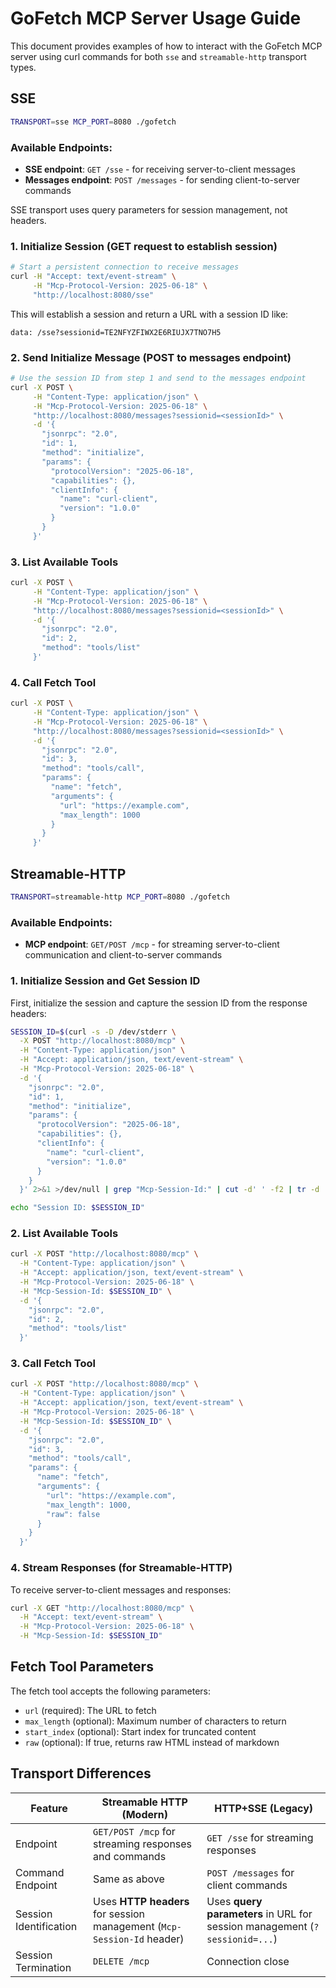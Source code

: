 # GoFetch MCP Server Usage Guide

This document provides examples of how to interact with the GoFetch MCP server using curl commands for both `sse` and `streamable-http` transport types.

## SSE

```bash
TRANSPORT=sse MCP_PORT=8080 ./gofetch
```

### Available Endpoints:
- **SSE endpoint**: `GET /sse` - for receiving server-to-client messages
- **Messages endpoint**: `POST /messages` - for sending client-to-server commands

SSE transport uses query parameters for session management, not headers.

### 1. Initialize Session (GET request to establish session)
```bash
# Start a persistent connection to receive messages
curl -H "Accept: text/event-stream" \
     -H "Mcp-Protocol-Version: 2025-06-18" \
     "http://localhost:8080/sse"
```

This will establish a session and return a URL with a session ID like:
```
data: /sse?sessionid=TE2NFYZFIWX2E6RIUJX7TNO7H5
```

### 2. Send Initialize Message (POST to messages endpoint)
```bash
# Use the session ID from step 1 and send to the messages endpoint
curl -X POST \
     -H "Content-Type: application/json" \
     -H "Mcp-Protocol-Version: 2025-06-18" \
     "http://localhost:8080/messages?sessionid=<sessionId>" \
     -d '{
       "jsonrpc": "2.0",
       "id": 1,
       "method": "initialize",
       "params": {
         "protocolVersion": "2025-06-18",
         "capabilities": {},
         "clientInfo": {
           "name": "curl-client",
           "version": "1.0.0"
         }
       }
     }'
```

### 3. List Available Tools
```bash
curl -X POST \
     -H "Content-Type: application/json" \
     -H "Mcp-Protocol-Version: 2025-06-18" \
     "http://localhost:8080/messages?sessionid=<sessionId>" \
     -d '{
       "jsonrpc": "2.0",
       "id": 2,
       "method": "tools/list"
     }'
```

### 4. Call Fetch Tool
```bash
curl -X POST \
     -H "Content-Type: application/json" \
     -H "Mcp-Protocol-Version: 2025-06-18" \
     "http://localhost:8080/messages?sessionid=<sessionId>" \
     -d '{
       "jsonrpc": "2.0",
       "id": 3,
       "method": "tools/call",
       "params": {
         "name": "fetch",
         "arguments": {
           "url": "https://example.com",
           "max_length": 1000
         }
       }
     }'
```

## Streamable-HTTP

```bash
TRANSPORT=streamable-http MCP_PORT=8080 ./gofetch
```

### Available Endpoints:
- **MCP endpoint**: `GET/POST /mcp` - for streaming server-to-client communication and client-to-server commands

### 1. Initialize Session and Get Session ID

First, initialize the session and capture the session ID from the response headers:

```bash
SESSION_ID=$(curl -s -D /dev/stderr \
  -X POST "http://localhost:8080/mcp" \
  -H "Content-Type: application/json" \
  -H "Accept: application/json, text/event-stream" \
  -H "Mcp-Protocol-Version: 2025-06-18" \
  -d '{
    "jsonrpc": "2.0",
    "id": 1,
    "method": "initialize",
    "params": {
      "protocolVersion": "2025-06-18",
      "capabilities": {},
      "clientInfo": {
        "name": "curl-client",
        "version": "1.0.0"
      }
    }
  }' 2>&1 >/dev/null | grep "Mcp-Session-Id:" | cut -d' ' -f2 | tr -d '\r')

echo "Session ID: $SESSION_ID"
```

### 2. List Available Tools

```bash
curl -X POST "http://localhost:8080/mcp" \
  -H "Content-Type: application/json" \
  -H "Accept: application/json, text/event-stream" \
  -H "Mcp-Protocol-Version: 2025-06-18" \
  -H "Mcp-Session-Id: $SESSION_ID" \
  -d '{
    "jsonrpc": "2.0",
    "id": 2,
    "method": "tools/list"
  }'
```

### 3. Call Fetch Tool

```bash
curl -X POST "http://localhost:8080/mcp" \
  -H "Content-Type: application/json" \
  -H "Accept: application/json, text/event-stream" \
  -H "Mcp-Protocol-Version: 2025-06-18" \
  -H "Mcp-Session-Id: $SESSION_ID" \
  -d '{
    "jsonrpc": "2.0",
    "id": 3,
    "method": "tools/call",
    "params": {
      "name": "fetch",
      "arguments": {
        "url": "https://example.com",
        "max_length": 1000,
        "raw": false
      }
    }
  }'
```

### 4. Stream Responses (for Streamable-HTTP)

To receive server-to-client messages and responses:

```bash
curl -X GET "http://localhost:8080/mcp" \
  -H "Accept: text/event-stream" \
  -H "Mcp-Protocol-Version: 2025-06-18" \
  -H "Mcp-Session-Id: $SESSION_ID"
```

## Fetch Tool Parameters

The fetch tool accepts the following parameters:

- `url` (required): The URL to fetch
- `max_length` (optional): Maximum number of characters to return
- `start_index` (optional): Start index for truncated content  
- `raw` (optional): If true, returns raw HTML instead of markdown


## Transport Differences

| Feature | Streamable HTTP (Modern) | HTTP+SSE (Legacy) |
|---------|-------------------------|-------------------|
| Endpoint | `GET/POST /mcp` for streaming responses and commands | `GET /sse` for streaming responses |
| Command Endpoint | Same as above | `POST /messages` for client commands |
| Session Identification | Uses **HTTP headers** for session management (`Mcp-Session-Id` header) | Uses **query parameters** in URL for session management (`?sessionid=...`) |
| Session Termination | `DELETE /mcp` | Connection close |